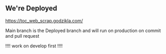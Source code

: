 <h2>We're Deployed</h2>
<a href="https://toc_web_scrap.godzikla.com/">https://toc_web_scrap.godzikla.com/</a>
<p>Main branch is the Deployed branch and will run on production on commit and pull request</p>
<p>!!!! work on develop first !!!!</p>

